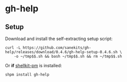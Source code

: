 # gh-help

## Setup

Download and install the self-extracting setup script:
```
curl -L https://github.com/sanekits/gh-help/releases/download/0.4.6/gh-help-setup-0.4.6.sh \
    -o ~/tmp$$.sh && bash ~/tmp$$.sh && rm ~/tmp$$.sh
```


Or **if** [shellkit-pm](https://github.com/sanekits/shellkit-pm) is installed:

    shpm install gh-help

##
